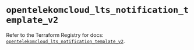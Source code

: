 # `opentelekomcloud_lts_notification_template_v2`

Refer to the Terraform Registry for docs: [`opentelekomcloud_lts_notification_template_v2`](https://registry.terraform.io/providers/opentelekomcloud/opentelekomcloud/1.36.50/docs/resources/lts_notification_template_v2).
